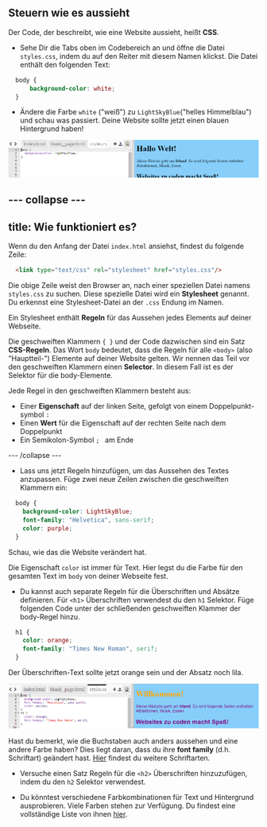 ## Steuern wie es aussieht

Der Code, der beschreibt, wie eine Website aussieht, heißt **CSS**.

- Sehe Dir die Tabs oben im Codebereich an und öffne die Datei `styles.css`, indem du auf den Reiter mit diesem Namen klickst. Die Datei enthält den folgenden Text:

```css
  body {
      background-color: white;
  }
```

- Ändere die Farbe `white` ("weiß") zu `LightSkyBlue`("helles Himmelblau") und schau was passiert. Deine Website sollte jetzt einen blauen Hintergrund haben! 

![Beispiel mit blauem Hintergrund](images/egFirstCSSbluebg.png)

--- collapse ---
---
title: Wie funktioniert es?
---

Wenn du den Anfang der Datei `index.html` ansiehst, findest du folgende Zeile:

```html
  <link type="text/css" rel="stylesheet" href="styles.css"/>
```

Die obige Zeile weist den Browser an, nach einer speziellen Datei namens `styles.css` zu suchen. Diese spezielle Datei wird ein **Stylesheet** genannt. Du erkennst eine Stylesheet-Datei an der `.css` Endung im Namen.

Ein Stylesheet enthält **Regeln** für das Aussehen jedes Elements auf deiner Webseite.

Die geschweiften Klammern `{ }` und der Code dazwischen sind ein Satz **CSS-Regeln**. Das Wort `body` bedeutet, dass die Regeln für alle `<body>` (also "Hauptteil-") Elemente auf deiner Website gelten. Wir nennen das Teil vor den geschweiften Klammern einen **Selector**. In diesem Fall ist es der Selektor für die body-Elemente.

Jede Regel in den geschweiften Klammern besteht aus:

- Einer **Eigenschaft** auf der linken Seite, gefolgt von einem Doppelpunkt-symbol `:`
- Einen **Wert** für die Eigenschaft auf der rechten Seite nach dem Doppelpunkt
- Ein Semikolon-Symbol `; ` am Ende

--- /collapse ---

- Lass uns jetzt Regeln hinzufügen, um das Aussehen des Textes anzupassen. Füge zwei neue Zeilen zwischen die geschweiften Klammern ein:

```css
  body {
    background-color: LightSkyBlue;
    font-family: "Helvetica", sans-serif;
    color: purple;
  }
```

Schau, wie das die Website verändert hat.

Die Eigenschaft `color` ist immer für Text. Hier legst du die Farbe für den gesamten Text im `body` von deiner Webseite fest.

- Du kannst auch separate Regeln für die Überschriften und Absätze definieren. Für `<h1>` Überschriften verwendest du den `h1` Selektor. Füge folgenden Code unter der schließenden geschweiften Klammer der body-Regel hinzu.

```css
  h1 {
    color: orange;
    font-family: "Times New Roman", serif;
  }
```

Der Überschriften-Text sollte jetzt orange sein und der Absatz noch lila.

![Ergebnis des neuen CSS-Codes](images/egCssColorsFonts.png)

Hast du bemerkt, wie die Buchstaben auch anders aussehen und eine andere Farbe haben? Dies liegt daran, dass du ihre **font family** (d.h. Schriftart) geändert hast. [Hier](http://dojo.soy/web-font-families) findest du weitere Schriftarten.

- Versuche einen Satz Regeln für die `<h2>` Überschriften hinzuzufügen, indem du den `h2` Selektor verwendest.

- Du könntest verschiedene Farbkombinationen für Text und Hintergrund ausprobieren. Viele Farben stehen zur Verfügung. Du findest eine vollständige Liste von ihnen [hier](http://dojo.soy/web-color-names).